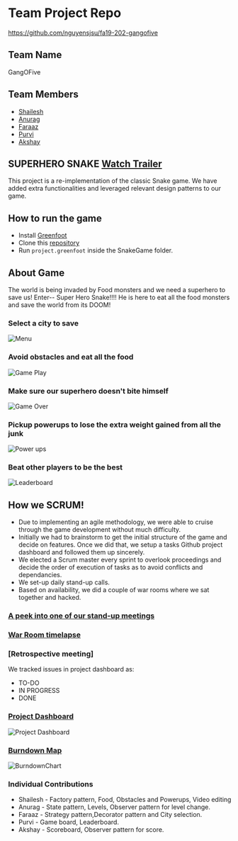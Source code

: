 

# Team Project Repo 
https://github.com/nguyensjsu/fa19-202-gangofive

## Team Name
GangOFive

## Team Members

* [Shailesh](https://github.com/shailesh-nyk)
* [Anurag](https://github.com/anuragpatro92)
* [Faraaz](https://github.com/Faraaz1994)
* [Purvi](https://github.com/purvimisal)
* [Akshay](https://github.com/itselavia)

## SUPERHERO SNAKE       [Watch Trailer](https://www.youtube.com/watch?v=MsHCmCgXEHI)

This project is a re-implementation of the classic Snake game. 
We have added extra functionalities and leveraged relevant design patterns to our game.

## How to run the game
* Install [Greenfoot](https://www.greenfoot.org/download)
* Clone this [repository](https://github.com/nguyensjsu/fa19-202-gangofive)
* Run `project.greenfoot` inside the SnakeGame folder.

## About Game
The world is being invaded by Food monsters and we need a superhero to save us!
Enter-- Super Hero Snake!!!! He is here to eat all the food monsters and save the world from its DOOM!

### Select a city to save

![Menu](https://github.com/nguyensjsu/fa19-202-gangofive/blob/master/images/citychoice.PNG)


### Avoid obstacles and eat all the food

![Game Play](https://github.com/nguyensjsu/fa19-202-gangofive/blob/master/images/gameplay.PNG)


### Make sure our superhero doesn't bite himself

![Game Over](https://github.com/nguyensjsu/fa19-202-gangofive/blob/master/images/gameover.PNG)


### Pickup powerups to lose the extra weight gained from all the junk

![Power ups](https://github.com/nguyensjsu/fa19-202-gangofive/blob/master/images/powerup.PNG)


### Beat other players to be the best

![Leaderboard](https://github.com/nguyensjsu/fa19-202-gangofive/blob/master/images/leaderboard.png)

## How we SCRUM!
* Due to implementing an agile methodology, we were able to cruise through the game development without much difficulty.
* Initially we had to brainstorm to get the initial structure of the game and decide on features. Once we did that, we setup a tasks Github project dashboard and followed them up sincerely.
* We elected a Scrum master every sprint to overlook proceedings and decide the order of execution of tasks as to avoid conflicts and dependancies.
* We set-up daily stand-up calls.
* Based on availability, we did a couple of war rooms where we sat together and hacked.

### [A peek into one of our stand-up meetings](https://youtu.be/6d8G0HvwsAU)
### [War Room timelapse](https://youtu.be/rTMK5nJpflw)
### [Retrospective meeting]

We tracked issues in project dashboard as:
 * TO-DO
 * IN PROGRESS
 * DONE
 
### [Project Dashboard](https://github.com/nguyensjsu/fa19-202-gangofive/projects/1)
![Project Dashboard](https://github.com/nguyensjsu/fa19-202-gangofive/blob/master/images/tasklist.PNG)

### [Burndown Map](https://drive.google.com/open?id=17wDf-XC1Z2RsjCP6MO7xHkV1n7OW8417)
![BurndownChart](https://github.com/nguyensjsu/fa19-202-gangofive/blob/master/images/burndown.PNG)


### Individual Contributions
* Shailesh - Factory pattern, Food, Obstacles and Powerups, Video editing
* Anurag - State pattern, Levels, Observer pattern for level change.
* Faraaz - Strategy pattern,Decorator pattern and City selection.
* Purvi - Game board, Leaderboard.
* Akshay - Scoreboard, Observer pattern for score.


